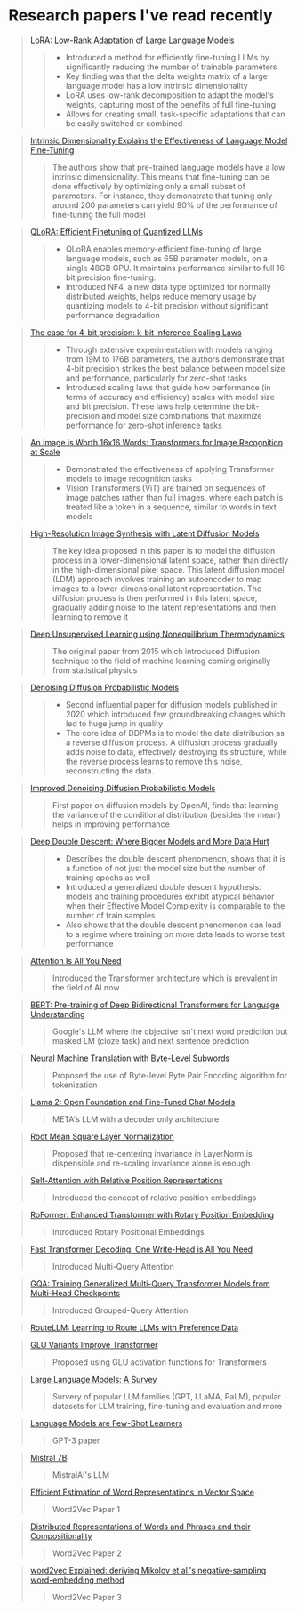 # Research papers I've read recently

> [LoRA: Low-Rank Adaptation of Large Language Models](https://arxiv.org/abs/2106.09685)
>> - Introduced a method for efficiently fine-tuning LLMs by significantly reducing the number of trainable parameters
>> - Key finding was that the delta weights matrix of a large language model has a low intrinsic dimensionality
>> - LoRA uses low-rank decomposition to adapt the model's weights, capturing most of the benefits of full fine-tuning
>> - Allows for creating small, task-specific adaptations that can be easily switched or combined

> [Intrinsic Dimensionality Explains the Effectiveness of Language Model Fine-Tuning](https://arxiv.org/abs/2012.13255v1)
>> The authors show that pre-trained language models have a low intrinsic dimensionality. This means that fine-tuning can be done effectively by optimizing only a small subset of parameters. For instance, they demonstrate that tuning only around 200 parameters can yield 90% of the performance of fine-tuning the full model

> [QLoRA: Efficient Finetuning of Quantized LLMs](https://arxiv.org/abs/2305.14314)
>> - QLoRA enables memory-efficient fine-tuning of large language models, such as 65B parameter models, on a single 48GB GPU. It maintains performance similar to full 16-bit precision fine-tuning.
>> - Introduced NF4, a new data type optimized for normally distributed weights, helps reduce memory usage by quantizing models to 4-bit precision without significant performance degradation

> [The case for 4-bit precision: k-bit Inference Scaling Laws](https://arxiv.org/abs/2212.09720)
>> - Through extensive experimentation with models ranging from 19M to 176B parameters, the authors demonstrate that 4-bit precision strikes the best balance between model size and performance, particularly for zero-shot tasks
>> - Introduced scaling laws that guide how performance (in terms of accuracy and efficiency) scales with model size and bit precision. These laws help determine the bit-precision and model size combinations that maximize performance for zero-shot inference tasks

> [An Image is Worth 16x16 Words: Transformers for Image Recognition at Scale](https://arxiv.org/abs/2010.11929)
>> - Demonstrated the effectiveness of applying Transformer models to image recognition tasks
>> - Vision Transformers (ViT) are trained on sequences of image patches rather than full images, where each patch is treated like a token in a sequence, similar to words in text models

> [High-Resolution Image Synthesis with Latent Diffusion Models](https://arxiv.org/abs/2112.10752)
>> The key idea proposed in this paper is to model the diffusion process in a lower-dimensional latent space, rather than directly in the high-dimensional pixel space. This latent diffusion model (LDM) approach involves training an autoencoder to map images to a lower-dimensional latent representation. The diffusion process is then performed in this latent space, gradually adding noise to the latent representations and then learning to remove it

> [Deep Unsupervised Learning using Nonequilibrium Thermodynamics](https://arxiv.org/abs/1503.03585)
>> The original paper from 2015 which introduced Diffusion technique to the field of machine learning coming originally from statistical physics

> [Denoising Diffusion Probabilistic Models](https://arxiv.org/abs/2006.11239)
>> - Second influential paper for diffusion models published in 2020 which introduced few groundbreaking changes which led to huge jump in quality
>> - The core idea of DDPMs is to model the data distribution as a reverse diffusion process. A diffusion process gradually adds noise to data, effectively destroying its structure, while the reverse process learns to remove this noise, reconstructing the data.

> [Improved Denoising Diffusion Probabilistic Models](https://arxiv.org/abs/2102.09672)
>> First paper on diffusion models by OpenAI, finds that learning the variance of the conditional distribution (besides the mean) helps in improving performance

> [Deep Double Descent: Where Bigger Models and More Data Hurt](https://arxiv.org/abs/1912.02292)
>> - Describes the double descent phenomenon, shows that it is a function of not just the model size but the number of training epochs as well
>> - Introduced a generalized double descent hypothesis: models and training procedures exhibit atypical behavior when their Effective Model Complexity is comparable to the number of train samples
>> - Also shows that the double descent phenomenon can lead to a regime where training on more data leads to worse test performance

> [Attention Is All You Need](https://arxiv.org/abs/1706.03762)
>> Introduced the Transformer architecture which is prevalent in the field of AI now

> [BERT: Pre-training of Deep Bidirectional Transformers for Language Understanding](https://arxiv.org/abs/1810.04805)
>> Google's LLM where the objective isn't next word prediction but masked LM (cloze task) and next sentence prediction

> [Neural Machine Translation with Byte-Level Subwords](https://arxiv.org/abs/1909.03341)
>> Proposed the use of Byte-level Byte Pair Encoding algorithm for tokenization

> [Llama 2: Open Foundation and Fine-Tuned Chat Models](https://arxiv.org/abs/2307.09288)
>> META's LLM with a decoder only architecture

> [Root Mean Square Layer Normalization](https://arxiv.org/abs/1910.07467)
>> Proposed that re-centering invariance in LayerNorm is dispensible and re-scaling invariance alone is enough

> [Self-Attention with Relative Position Representations](https://arxiv.org/abs/1803.02155)
>> Introduced the concept of relative position embeddings

> [RoFormer: Enhanced Transformer with Rotary Position Embedding](https://arxiv.org/abs/2104.09864)
>> Introduced Rotary Positional Embeddings

> [Fast Transformer Decoding: One Write-Head is All You Need](https://arxiv.org/abs/1911.02150)
>> Introduced Multi-Query Attention

> [GQA: Training Generalized Multi-Query Transformer Models from Multi-Head Checkpoints](https://arxiv.org/abs/2305.13245)
>> Introduced Grouped-Query Attention

> [RouteLLM: Learning to Route LLMs with Preference Data](https://arxiv.org/abs/2406.18665)

> [GLU Variants Improve Transformer](https://arxiv.org/pdf/2002.05202)
>> Proposed using GLU activation functions for Transformers

> [Large Language Models: A Survey](https://arxiv.org/abs/2402.06196)
>> Survery of popular LLM families (GPT, LLaMA, PaLM), popular datasets for LLM training, fine-tuning and evaluation and more

> [Language Models are Few-Shot Learners](https://arxiv.org/abs/2005.14165)
>> GPT-3 paper

> [Mistral 7B](https://arxiv.org/pdf/2310.06825)
>> MistralAI's LLM

> [Efficient Estimation of Word Representations in Vector Space](https://arxiv.org/abs/1301.3781)
>> Word2Vec Paper 1

> [Distributed Representations of Words and Phrases and their Compositionality](https://arxiv.org/abs/1310.4546)
>> Word2Vec Paper 2

> [word2vec Explained: deriving Mikolov et al.'s negative-sampling word-embedding method](https://arxiv.org/abs/1402.3722)
>> Word2Vec Paper 3